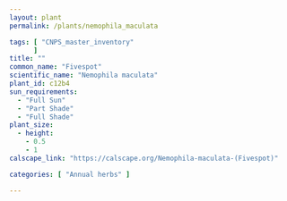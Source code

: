 ```yaml
---
layout: plant                                                              
permalink: /plants/nemophila_maculata

tags: [ "CNPS_master_inventory"
      ]
title: ""
common_name: "Fivespot"
scientific_name: "Nemophila maculata"
plant_id: c12b4
sun_requirements:
  - "Full Sun"
  - "Part Shade"
  - "Full Shade"
plant_size:
  - height: 
    - 0.5
    - 1
calscape_link: "https://calscape.org/Nemophila-maculata-(Fivespot)"

categories: [ "Annual herbs" ]

---
```




